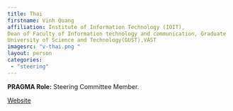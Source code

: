 ```yaml
---
title: Thai 
firstname: Vinh Quang
affiliation: Institute of Information Technology (IOIT), 
Dean of Faculty of Information technology and communication, Graduate
University of Science and Technology(GUST),VAST
imagesrc: "v-thai.png "
layout: person
categories:
 - "steering"
---
```


**PRAGMA Role:** Steering Committee Member.

[Website][1]

[1]: http://www.ioit.ac.vn/

